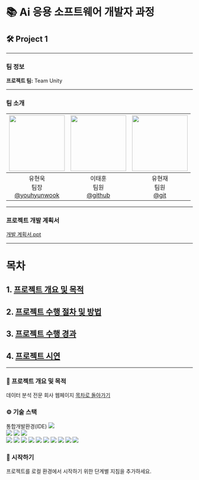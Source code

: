# 📚 Ai 응용 소프트웨어 개발자 과정

## 🛠️ Project 1

---

### 팀 정보
**프로젝트 팀:** Team Unity

---
### 팀 소개
|<img src="" width="150" height="150"/>|<img src="" width="150" height="150"/>|<img src="" width="150" height="150"/>|
|:-:|:-:|:-:|
|유현욱<br/>팀장<br/>[@youhyunwook](https://github.com/youhyunwook)|이태훈<br/>팀원<br/>[@github](https://github.com/evelth)|유현재<br/>팀원<br/>[@git](https://github.com/git)|
---

### 프로젝트 개발 계획서
[개발 계획서.ppt](https://www.canva.com/design/DAGNhDwQJpI/iVUgEJCfW-CegUKUjV539g/edit)

---
# 목차
## 1. [프로젝트 개요 및 목적](#-프로젝트-개요-및-목적)
## 2. [프로젝트 수행 절차 및 방법](#-기술-스택)
## 3. [프로젝트 수행 경과]()
## 4. [프로젝트 시연]()

---


### 📌 프로젝트 개요 및 목적
데이터 분석 전문 회사 웹페이지
[목차로 돌아가기](#-목차)

### ⚙️ 기술 스택
<div> 통합개발환경(IDE)
<img src="https://img.shields.io/badge/Eclipse-2C2255?style=for-the-badge&logo=eclipse&logoColor=white">
</div>
<div>
  <img src="https://img.shields.io/badge/HTML5-E34F26?style=for-the-badge&logo=html5&logoColor=white">
  <img src="https://img.shields.io/badge/CSS3-1572B6?style=for-the-badge&logo=css3&logoColor=white">
  <img src="https://img.shields.io/badge/JS-F7DF1E?style=for-the-badge&logo=javascript&logoColor=white">
</div>
<div>
   <img src="https://img.shields.io/badge/MariaDB-003545?style=for-the-badge&logo=mariadb&logoColor=white">
    <img src="https://img.shields.io/badge/github-181717?style=for-the-badge&logo=github&logoColor=white">
   <img src="https://img.shields.io/badge/Python-3776AB?style=for-the-badge&logo=python&logoColor=white">
    <img src="https://img.shields.io/badge/jQuery-0769AD?style=for-the-badge&logo=jquery&logoColor=white">
    <img src="https://img.shields.io/badge/ApacheTomcat-F8DC75?style=for-the-badge&logo=apachetomcat&logoColor=white">
    <img src="https://img.shields.io/badge/scikitlearn-F7931E?style=for-the-badge&logo=scikitlearn&logoColor=white">
    <img src="https://img.shields.io/badge/react-61DAFB?style=for-the-badge&logo=react&logoColor=white">
    <img src="https://img.shields.io/badge/bootstrap-7952B3?style=for-the-badge&logo=bootstrap&logoColor=white">
    <img src="https://img.shields.io/badge/numpy-013243?style=for-the-badge&logo=numpy&logoColor=white">
     <img src="https://img.shields.io/badge/pandas-150458?style=for-the-badge&logo=pandas&logoColor=white">
</div>

### 🚀 시작하기
프로젝트를 로컬 환경에서 시작하기 위한 단계별 지침을 추가하세요.

